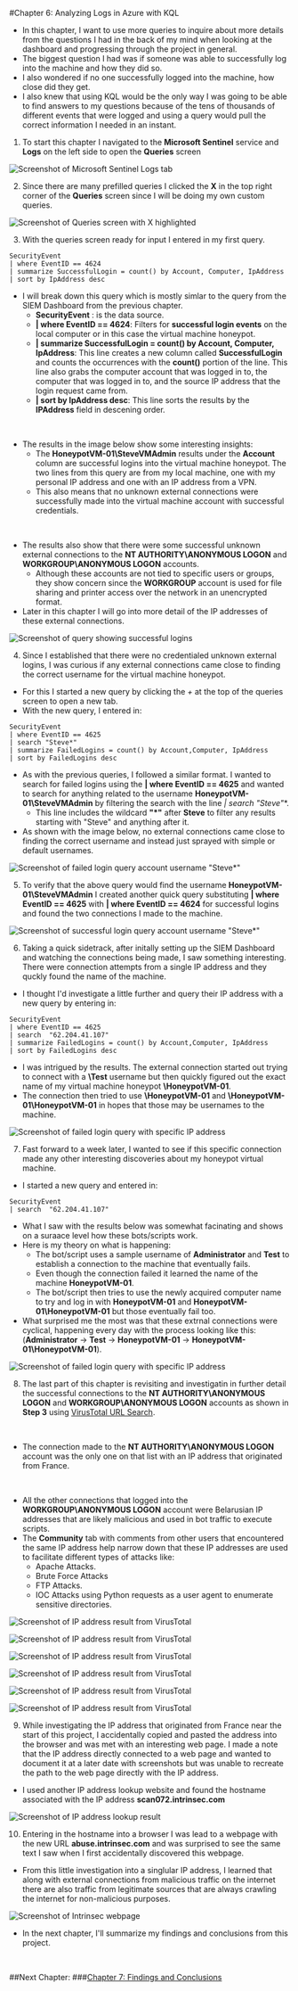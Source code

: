 #Chapter 6: Analyzing Logs in Azure with KQL

- In this chapter, I want to use more queries to inquire about more details from the questions I had in the back of my mind when looking at the dashboard and progressing through the project in general.
- The biggest question I had was if someone was able to successfully log into the machine and how they did so.
- I also wondered if no one successfully logged into the machine, how close did they get.
- I also knew that using KQL would be the only way I was going to be able to find answers to my questions because of the tens of thousands of different events that were logged and using a query would pull the correct information I needed in an instant.

1. To start this chapter I navigated to the **Microsoft Sentinel** service and **Logs** on the left side to open the **Queries** screen

![Screenshot of Microsoft Sentinel Logs tab](https://raw.githubusercontent.com/skghprofile/Microsoft-Azure-SIEM-Project/main/images/c6-img1.png)

2. Since there are many prefilled queries I clicked the **X** in the top right corner of the **Queries** screen since I will be doing my own custom queries.

![Screenshot of Queries screen with X highlighted](https://raw.githubusercontent.com/skghprofile/Microsoft-Azure-SIEM-Project/main/images/c6-img2.png)

3. With the queries screen ready for input I entered in my first query.
```
SecurityEvent
| where EventID == 4624
| summarize SuccessfulLogin = count() by Account, Computer, IpAddress
| sort by IpAddress desc
```
- I will break down this query which is mostly simlar to the query from the SIEM Dashboard from the previous chapter.
  - **SecurityEvent** : is the data source.
  - **| where EventID == 4624**: Filters for **successful login events** on the local computer or in this case the virtual machine honeypot.
  - **| summarize SuccessfulLogin = count() by Account, Computer, IpAddress**: This line creates a new column called **SuccessfulLogin** and counts the occurrences with the **count()** portion of the line. This line also grabs the computer account that was logged in to, the computer that was logged in to, and the source IP address that the login request came from.
  - **| sort by IpAddress desc**: This line sorts the results by the **IPAddress** field in descening order.

&nbsp;

- The results in the image below show some interesting insights:
  - The **HoneypotVM-01\SteveVMAdmin** results under the **Account** column are successful logins into the virtual machine honeypot. The two lines from this query are from my local machine, one with my personal IP address and one with an IP address from a VPN.
  - This also means that no unknown external connections were successfully made into the virtual machine account with successful credentials.

&nbsp;

- The results also show that there were some successful unknown external connections to the **NT AUTHORITY\ANONYMOUS LOGON** and **WORKGROUP\ANONYMOUS LOGON** accounts.
  - Although these accounts are not tied to specific users or groups, they show concern since the **WORKGROUP** account is used for file sharing and printer access over the network in an unencrypted format.
- Later in this chapter I will go into more detail of the IP addresses of these external connections.


![Screenshot of query showing successful logins](https://raw.githubusercontent.com/skghprofile/Microsoft-Azure-SIEM-Project/main/images/c6-img3.png)


4. Since I established that there were no credentialed unknown external logins, I was curious if any external connections came close to finding the correct username for the virtual machine honeypot.
- For this I started a new query by clicking the *+* at the top of the queries screen to open a new tab.
- With the new query, I entered in:
```
SecurityEvent
| where EventID == 4625
| search "Steve*"
| summarize FailedLogins = count() by Account,Computer, IpAddress
| sort by FailedLogins desc
```
- As with the previous queries, I followed a similar format. I wanted to search for failed logins using the **| where EventID == 4625** and wanted to search for anything related to the username **HoneypotVM-01\SteveVMAdmin** by filtering the search with the line **| search "Steve*"**.
  - This line includes the wildcard **"*"** after **Steve** to filter any results starting with "Steve" and anything after it.
- As shown with the image below, no external connections came close to finding the correct username and instead just sprayed with simple or default usernames.


![Screenshot of failed login query account username "Steve*"](https://raw.githubusercontent.com/skghprofile/Microsoft-Azure-SIEM-Project/main/images/c6-img4.png)

5. To verify that the above query would find the username **HoneypotVM-01\SteveVMAdmin** I created another quick query substituting **| where EventID == 4625** with **| where EventID == 4624** for successful logins and found the two connections I made to the machine.

![Screenshot of successful login query account username "Steve*"](https://raw.githubusercontent.com/skghprofile/Microsoft-Azure-SIEM-Project/main/images/c6-img5.png)

6. Taking a quick sidetrack, after initally setting up the SIEM Dashboard and watching the connections being made, I saw something interesting. There were connection attempts from a single IP address and they quckly found the name of the machine.
- I thought I'd investigate a little further and query their IP address with a new query by entering in:
```
SecurityEvent
| where EventID == 4625
| search  "62.204.41.107"
| summarize FailedLogins = count() by Account,Computer, IpAddress
| sort by FailedLogins desc
```
- I was intrigued by the results. The external connection started out trying to connect with a **\Test** username but then quickly figured out the exact name of my virtual machine honeypot **\HoneypotVM-01**.
- The connection then tried to use **\HoneypotVM-01** and **\HoneypotVM-01\HoneypotVM-01** in hopes that those may be usernames to the machine.

![Screenshot of failed login query with specific IP address](https://raw.githubusercontent.com/skghprofile/Microsoft-Azure-SIEM-Project/main/images/c6-img6.PNG)

7. Fast forward to a week later, I wanted to see if this specific connection made any other interesting discoveries about my honeypot virtual machine.
- I started a new query and entered in:
```
SecurityEvent
| search  "62.204.41.107"
```
- What I saw with the results below was somewhat facinating and shows on a suraace level how these bots/scripts work.
- Here is my theory on what is happening:
  - The bot/script uses a sample username of **Administrator** and **Test** to establish a connection to the machine that eventually fails.
  - Even though the connection failed it learned the name of the machine **HoneypotVM-01**.
  - The bot/script then tries to use the newly acquired computer name to try and log in with **HoneypotVM-01** and **HoneypotVM-01\HoneypotVM-01** but those eventually fail too.
- What surprised me the most was that these extrnal connections were cyclical, happening every day with the process looking like this: (**Administrator** -> **Test** -> **HoneypotVM-01** -> **HoneypotVM-01\HoneypotVM-01**).

![Screenshot of failed login query with specific IP address](https://raw.githubusercontent.com/skghprofile/Microsoft-Azure-SIEM-Project/main/images/c6-img7.PNG)

8. The last part of this chapter is revisiting and investigatin in further detail the successful connections to the **NT AUTHORITY\ANONYMOUS LOGON** and **WORKGROUP\ANONYMOUS LOGON** accounts as shown in **Step 3** using [VirusTotal URL Search](https://www.virustotal.com/gui/home/search).

&nbsp;

- The connection made to the **NT AUTHORITY\ANONYMOUS LOGON** account was the only one on that list with an IP address that originated from France.

&nbsp;

- All the other connections that logged into the **WORKGROUP\ANONYMOUS LOGON** account were Belarusian IP addresses that are likely malicious and used in bot traffic to execute scripts.
- The **Community** tab with comments from other users that encountered the same IP address help narrow down that these IP addresses are used to facilitate different types of attacks like:
  - Apache Attacks.
  - Brute Force Attacks
  - FTP Attacks.
  - IOC Attacks using Python requests as a user agent to enumerate sensitive directories.


![Screenshot of IP address result from VirusTotal](https://raw.githubusercontent.com/skghprofile/Microsoft-Azure-SIEM-Project/main/images/c6-img8.PNG)

![Screenshot of IP address result from VirusTotal](https://raw.githubusercontent.com/skghprofile/Microsoft-Azure-SIEM-Project/main/images/c6-img9.PNG)

![Screenshot of IP address result from VirusTotal](https://raw.githubusercontent.com/skghprofile/Microsoft-Azure-SIEM-Project/main/images/c6-img10.PNG)

![Screenshot of IP address result from VirusTotal](https://raw.githubusercontent.com/skghprofile/Microsoft-Azure-SIEM-Project/main/images/c6-img11.PNG)

![Screenshot of IP address result from VirusTotal](https://raw.githubusercontent.com/skghprofile/Microsoft-Azure-SIEM-Project/main/images/c6-img12.PNG)

![Screenshot of IP address result from VirusTotal](https://raw.githubusercontent.com/skghprofile/Microsoft-Azure-SIEM-Project/main/images/c6-img13.PNG)

9. While investigating the IP address that originated from France near the start of this project, I accidentally copied and pasted the address into the browser and was met with an interesting web page. I made a note that the IP address directly connected to a web page and wanted to document it at a later date with screenshots but was unable to recreate the path to the web page directly with the IP address.
- I used another IP address lookup website and found the hostname associated with the IP address **scan072.intrinsec.com**

![Screenshot of IP address lookup result](https://raw.githubusercontent.com/skghprofile/Microsoft-Azure-SIEM-Project/main/images/c6-img14.PNG)

10. Entering in the hostname into a browser I was lead to a webpage with the new URL **abuse.intrinsec.com** and was surprised to see the same text I saw when I first accidentally discovered this webpage.
- From this little investigation into a singlular IP address, I learned that along with external connections from malicious traffic on the internet there are also traffic from legitimate sources that are always crawling the internet for non-malicious purposes.

![Screenshot of Intrinsec webpage](https://raw.githubusercontent.com/skghprofile/Microsoft-Azure-SIEM-Project/main/images/c6-img15.PNG)


- In the next chapter, I'll summarize my findings and conclusions from this project.

&nbsp;

##Next Chapter: 
###[Chapter 7: Findings and Conclusions](https://github.com/skghprofile/Microsoft-Azure-SIEM-Project/blob/main/chapters/Chapter7_FindingsConclusions.md)
